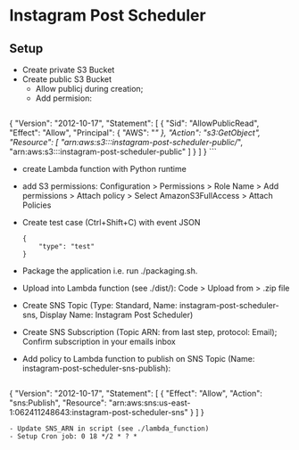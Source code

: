 # Instagram Post Scheduler

## Setup

- Create private S3 Bucket 
- Create public S3 Bucket
  - Allow publicj during creation;
  - Add permision:
    ```
{
    "Version": "2012-10-17",
    "Statement": [
        {
            "Sid": "AllowPublicRead",
            "Effect": "Allow",
            "Principal": {
                "AWS": "*"
            },
            "Action": "s3:GetObject",
            "Resource": [
                "arn:aws:s3:::instagram-post-scheduler-public/*",
                "arn:aws:s3:::instagram-post-scheduler-public"
            ]
        }
    ]
}
    ```
- create Lambda function with Python runtime
- add S3 permissions:
    Configuration > Permissions > Role Name > Add permissions > Attach policy > Select AmazonS3FullAccess > Attach Policies
- Create test case (Ctrl+Shift+C) with event JSON
    ```
    {
        "type": "test"
    }
    ```
- Package the application i.e. run ./packaging.sh.
- Upload into Lambda function (see ./dist/): Code > Upload from > .zip file
  
- Create SNS Topic (Type: Standard, Name: instagram-post-scheduler-sns, Display Name: Instagram Post Scheduler)
- Create SNS Subscription (Topic ARN: from last step, protocol: Email); Confirm subscription in your emails inbox
- Add policy to Lambda function to publish on SNS Topic (Name: instagram-post-scheduler-sns-publish):
  ```
{
    "Version": "2012-10-17",
    "Statement": [
        {
            "Effect": "Allow",
            "Action": "sns:Publish",
            "Resource": "arn:aws:sns:us-east-1:062411248643:instagram-post-scheduler-sns"
        }
    ]
}
  ```
- Update SNS_ARN in script (see ./lambda_function)
- Setup Cron job: 0 18 */2 * ? *